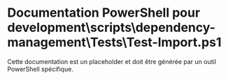 # Documentation PowerShell pour development\scripts\dependency-management\Tests\Test-Import.ps1

Cette documentation est un placeholder et doit être générée par un outil PowerShell spécifique.
